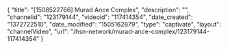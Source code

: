{
    "title": "[1508522766] Murad Ance Complex",
    "description": "",
    "channelid": "123179144",
    "videoid": "117414354",
    "date_created": "1372722510",
    "date_modified": "1505162879",
    "type": "captivate",
    "layout": "channelVideo",
    "url": "\/hsn-network\/murad-ance-complex\/123179144-117414354"
}